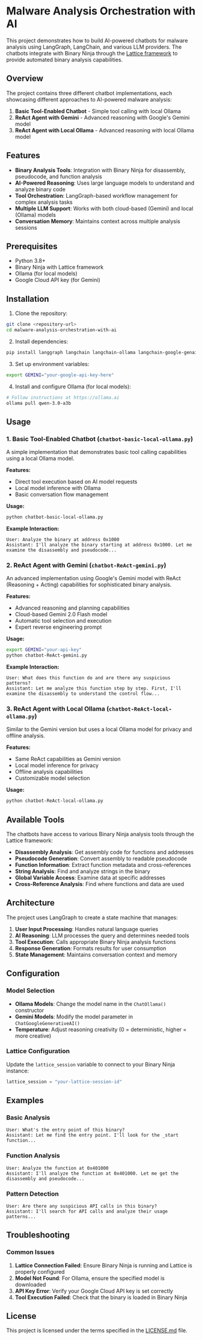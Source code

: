 # Malware Analysis Orchestration with AI

This project demonstrates how to build AI-powered chatbots for malware analysis using LangGraph, LangChain, and various LLM providers. The chatbots integrate with Binary Ninja through the [Lattice framework](https://github.com/Invoke-RE/binja-lattice-mcp/tree/main) to provide automated binary analysis capabilities.

## Overview

The project contains three different chatbot implementations, each showcasing different approaches to AI-powered malware analysis:

1. **Basic Tool-Enabled Chatbot** - Simple tool calling with local Ollama
2. **ReAct Agent with Gemini** - Advanced reasoning with Google's Gemini model
3. **ReAct Agent with Local Ollama** - Advanced reasoning with local Ollama model

## Features

- **Binary Analysis Tools**: Integration with Binary Ninja for disassembly, pseudocode, and function analysis
- **AI-Powered Reasoning**: Uses large language models to understand and analyze binary code
- **Tool Orchestration**: LangGraph-based workflow management for complex analysis tasks
- **Multiple LLM Support**: Works with both cloud-based (Gemini) and local (Ollama) models
- **Conversation Memory**: Maintains context across multiple analysis sessions

## Prerequisites

- Python 3.8+
- Binary Ninja with Lattice framework
- Ollama (for local models)
- Google Cloud API key (for Gemini)

## Installation

1. Clone the repository:
```bash
git clone <repository-url>
cd malware-analysis-orchestration-with-ai
```

2. Install dependencies:
```bash
pip install langgraph langchain langchain-ollama langchain-google-genai
```

3. Set up environment variables:
```bash
export GEMINI="your-google-api-key-here"
```

4. Install and configure Ollama (for local models):
```bash
# Follow instructions at https://ollama.ai
ollama pull qwen-3.0-a3b
```

## Usage

### 1. Basic Tool-Enabled Chatbot (`chatbot-basic-local-ollama.py`)

A simple implementation that demonstrates basic tool calling capabilities using a local Ollama model.

**Features:**
- Direct tool execution based on AI model requests
- Local model inference with Ollama
- Basic conversation flow management

**Usage:**
```bash
python chatbot-basic-local-ollama.py
```

**Example Interaction:**
```
User: Analyze the binary at address 0x1000
Assistant: I'll analyze the binary starting at address 0x1000. Let me examine the disassembly and pseudocode...
```

### 2. ReAct Agent with Gemini (`chatbot-ReAct-gemini.py`)

An advanced implementation using Google's Gemini model with ReAct (Reasoning + Acting) capabilities for sophisticated binary analysis.

**Features:**
- Advanced reasoning and planning capabilities
- Cloud-based Gemini 2.0 Flash model
- Automatic tool selection and execution
- Expert reverse engineering prompt

**Usage:**
```bash
export GEMINI="your-api-key"
python chatbot-ReAct-gemini.py
```

**Example Interaction:**
```
User: What does this function do and are there any suspicious patterns?
Assistant: Let me analyze this function step by step. First, I'll examine the disassembly to understand the control flow...
```

### 3. ReAct Agent with Local Ollama (`chatbot-ReAct-local-ollama.py`)

Similar to the Gemini version but uses a local Ollama model for privacy and offline analysis.

**Features:**
- Same ReAct capabilities as Gemini version
- Local model inference for privacy
- Offline analysis capabilities
- Customizable model selection

**Usage:**
```bash
python chatbot-ReAct-local-ollama.py
```

## Available Tools

The chatbots have access to various Binary Ninja analysis tools through the Lattice framework:

- **Disassembly Analysis**: Get assembly code for functions and addresses
- **Pseudocode Generation**: Convert assembly to readable pseudocode
- **Function Information**: Extract function metadata and cross-references
- **String Analysis**: Find and analyze strings in the binary
- **Global Variable Access**: Examine data at specific addresses
- **Cross-Reference Analysis**: Find where functions and data are used

## Architecture

The project uses LangGraph to create a state machine that manages:

1. **User Input Processing**: Handles natural language queries
2. **AI Reasoning**: LLM processes the query and determines needed tools
3. **Tool Execution**: Calls appropriate Binary Ninja analysis functions
4. **Response Generation**: Formats results for user consumption
5. **State Management**: Maintains conversation context and memory

## Configuration

### Model Selection

- **Ollama Models**: Change the model name in the `ChatOllama()` constructor
- **Gemini Models**: Modify the model parameter in `ChatGoogleGenerativeAI()`
- **Temperature**: Adjust reasoning creativity (0 = deterministic, higher = more creative)

### Lattice Configuration

Update the `lattice_session` variable to connect to your Binary Ninja instance:

```python
lattice_session = "your-lattice-session-id"
```

## Examples

### Basic Analysis
```
User: What's the entry point of this binary?
Assistant: Let me find the entry point. I'll look for the _start function...
```

### Function Analysis
```
User: Analyze the function at 0x401000
Assistant: I'll analyze the function at 0x401000. Let me get the disassembly and pseudocode...
```

### Pattern Detection
```
User: Are there any suspicious API calls in this binary?
Assistant: I'll search for API calls and analyze their usage patterns...
```

## Troubleshooting

### Common Issues

1. **Lattice Connection Failed**: Ensure Binary Ninja is running and Lattice is properly configured
2. **Model Not Found**: For Ollama, ensure the specified model is downloaded
3. **API Key Error**: Verify your Google Cloud API key is set correctly
4. **Tool Execution Failed**: Check that the binary is loaded in Binary Ninja

## License

This project is licensed under the terms specified in the [LICENSE.md](LICENSE.md) file.
